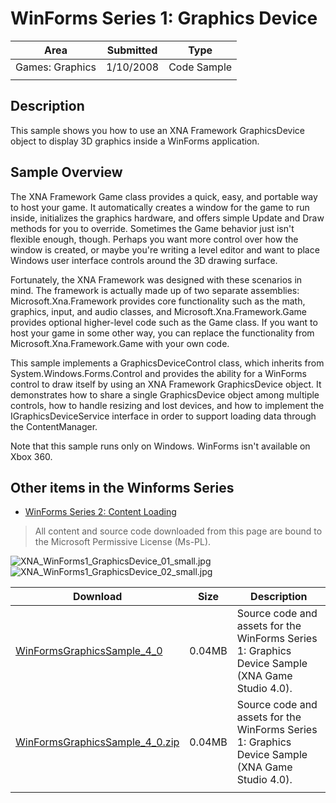 # WinForms Series 1: Graphics Device

|Area|Submitted|Type|
|-|-|-|
Games: Graphics|1/10/2008|Code Sample
||||

## Description

This sample shows you how to use an XNA Framework GraphicsDevice object to display 3D graphics inside a WinForms application.

## Sample Overview

The XNA Framework Game class provides a quick, easy, and portable way to host your game. It automatically creates a window for the game to run inside, initializes the graphics hardware, and offers simple Update and Draw methods for you to override. Sometimes the Game behavior just isn't flexible enough, though. Perhaps you want more control over how the window is created, or maybe you're writing a level editor and want to place Windows user interface controls around the 3D drawing surface.

Fortunately, the XNA Framework was designed with these scenarios in mind. The framework is actually made up of two separate assemblies: Microsoft.Xna.Framework provides core functionality such as the math, graphics, input, and audio classes, and Microsoft.Xna.Framework.Game provides optional higher-level code such as the Game class. If you want to host your game in some other way, you can replace the functionality from Microsoft.Xna.Framework.Game with your own code.

This sample implements a GraphicsDeviceControl class, which inherits from System.Windows.Forms.Control and provides the ability for a WinForms control to draw itself by using an XNA Framework GraphicsDevice object. It demonstrates how to share a single GraphicsDevice object among multiple controls, how to handle resizing and lost devices, and how to implement the IGraphicsDeviceService interface in order to support loading data through the ContentManager.

Note that this sample runs only on Windows. WinForms isn't available on Xbox 360.

## Other items in the Winforms Series

* [WinForms Series 2: Content Loading](https://github.com/simondarksidej/XNAGameStudio/wiki/WinForms_Series_2_Content_Loading)

> All content and source code downloaded from this page are bound to the Microsoft Permissive License (Ms-PL).

![XNA_WinForms1_GraphicsDevice_01_small.jpg](https://github.com/simondarksidej/XNAGameStudio/blob/archive/Images/XNA_WinForms1_GraphicsDevice_01_small.jpg?raw=true)
![XNA_WinForms1_GraphicsDevice_02_small.jpg](https://github.com/simondarksidej/XNAGameStudio/blob/archive/Images/XNA_WinForms1_GraphicsDevice_02_small.jpg?raw=true)

Download | Size | Description
---|---|---|
[WinFormsGraphicsSample_4_0](https://github.com/simondarksidej/XNAGameStudio/tree/archive/Samples/WinFormsGraphicsSample_4_0) | 0.04MB | Source code and assets for the WinForms Series 1: Graphics Device Sample (XNA Game Studio 4.0).
[WinFormsGraphicsSample_4_0.zip](https://github.com/simondarksidej/XNAGameStudioZips/raw/zips/WinFormsGraphicsSample_4_0.zip) | 0.04MB | Source code and assets for the WinForms Series 1: Graphics Device Sample (XNA Game Studio 4.0).
||||
